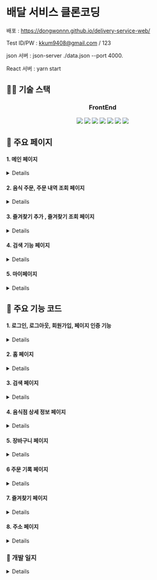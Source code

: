 # 배달 서비스 클론코딩

배포 : https://dongwonnn.github.io/delivery-service-web/</br>

Test ID/PW : kkum9408@gmail.com / 123</br>

json 서버 : json-server ./data.json --port 4000.</br>

React 서버 : yarn start</br>

## 👨‍💻 기술 스택

<h3 align="center">  
  FrontEnd
</h3>
<p align="center">  
  <img src="https://img.shields.io/badge/HTML-white?logo=html5"/>
  <img src= "https://img.shields.io/badge/CSS-blue?logo=css3"/>
  <img src= "https://img.shields.io/badge/SCSS-pink?logo=sass"/>
  <img src= "https://img.shields.io/badge/React-blue?logo=react"/>
  <img src= "https://img.shields.io/badge/Redux-593D88?logo=Redux&logoColor=white"/>
  <img src= "https://img.shields.io/badge/ReduxSaga-white?logo=Redux-saga&logoColor=green"/>
  <img src= "https://img.shields.io/badge/JavaScript-ES6-yellow?logo=javascript"/>
</p>

## 📜 주요 페이지

#### 1. 메인 페이지

<details>

|                                                         ✔ 카테고리 검색                                                          |                                                        ✔ 프랜차이즈 검색                                                         |                                                          ✔ 기능별 정렬                                                           |
| :------------------------------------------------------------------------------------------------------------------------------: | :------------------------------------------------------------------------------------------------------------------------------: | :------------------------------------------------------------------------------------------------------------------------------: |
| <img src="https://user-images.githubusercontent.com/59330828/109375857-60278e80-7903-11eb-8f1e-a62acc758ec4.gif" width="150px"/> | <img src="https://user-images.githubusercontent.com/59330828/109375859-69b0f680-7903-11eb-872b-7041c701062b.gif" width="150px"/> | <img src="https://user-images.githubusercontent.com/59330828/109375863-73d2f500-7903-11eb-8d56-c0694570ea0d.gif" width="150px"/> |

---

</details>

#### 2. 음식 주문, 주문 내역 조회 페이지

<details>

|                                                         ✔ 메뉴 메뉴 선택                                                         |                                                      ✔ 장바구니 - 주문내역                                                       |
| :------------------------------------------------------------------------------------------------------------------------------: | :------------------------------------------------------------------------------------------------------------------------------: |
| <img src="https://user-images.githubusercontent.com/59330828/109376493-2d33c980-7908-11eb-8688-b5d779e6677f.gif" width="150px"/> | <img src="https://user-images.githubusercontent.com/59330828/109376856-a6342080-790a-11eb-9816-91bd11c65b4e.gif" width="150px"/> |

---

</details>

#### 3. 즐겨찾기 추가 , 즐겨찾기 조회 페이지

<details>

|                                                      ✔ 즐겨찾기 추가 · 조회                                                      |
| :------------------------------------------------------------------------------------------------------------------------------: |
| <img src="https://user-images.githubusercontent.com/59330828/109377041-feb7ed80-790b-11eb-93aa-e30510e771bc.gif" width="150px"/> |

---

</details>

#### 4. 검색 기능 페이지

<details>

|                                                           ✔ 검색 기능                                                            |
| :------------------------------------------------------------------------------------------------------------------------------: |
| <img src="https://user-images.githubusercontent.com/59330828/110119867-b020bc80-7dff-11eb-913a-bd786fcae061.gif" width="150px"/> |

---

</details>

#### 5. 마이페이지

<details>

|                                             ✔ 마이페이지 - 주소, 즐겨찾기, 로그아웃                                              |
| :------------------------------------------------------------------------------------------------------------------------------: |
| <img src="https://user-images.githubusercontent.com/59330828/110119967-caf33100-7dff-11eb-9c11-6ddc1255be2a.gif" width="150px"/> |

---

</details>

## 📁 주요 기능 코드

#### 1. 로그인, 로그아웃, 회원가입, 페이지 인증 기능

<details>

⚙️로그인

- singIn 함수를 통해 user 정보 반환. 실패 시 에러 발생
- authenticated을 통해 user의 상태 표현

  ```javascript
  const authenticated = user !== null;

  const login = ({ email, password }) => setUser(singIn({ email, password }));

  export const singIn = ({ email, password }) => {
    const user = users.find(
      (user) => user.email === email && user.password === password,
    );

    if (user === undefined) throw new Error();
    return user;
  };
  ```

- 인증
  ```javascript
  const handleClick = () => {
    try {
      login({ email, password });
      history.go(-1);
    } catch (e) {
      alert('다시 입력해주세요.');
      setEmail('');
      setPassword('');
    }
  };
  ```

⚙️로그아웃

- authenticated을 이용해 로그아웃 기능 구현

  ```javascript
  const logout = () => setUser(null);
  ```

⚙️ 회원가입

- 임시 배열 데이터에 push 하여 구현

  ```javascript
  export const register = (email, password, name, phoneNum) => {
    users.push({
      email: email,
      password: password,
      name: name,
      phoneNum: phoneNum,
    });
  };
  ```

⚙️페이지별 인증 기능

- authenticated 체크를 통해 redirect 기능 구현

  ```javascript
    <Route
      {...rest}
      render={(props) =>
          authenticated ? (
          render ? (
              render(props)
          ) : (
              <Component {...props} />
          )
          ) : (
          <Redirect
              to={{ pathname: '/login', state: { from: props.location } }}
          />
        )
    }
  ```

  </details>

#### 2. 홈 페이지

  <details>

⚙️ 음식 카테고리별 분류

- axios 이용해 api get, useEffect를 이용해 렌더링 성능 최적화

  ```javascript
  useEffect(() => {
    const fetchData = async () => {
      try {
        const response = await axios.get('http:localhost:4000/categories');
        setCategories(response.data);
      } catch (e) {
        console.log(e);
      }
    };
    fetchData();
  }, []);
  ```

⚙️ 프랜차이즈별 분류

- api get, category 값 이용해 분류

  ```javascript
  {franchise.map(
          (store) =>
              store.franchise && (
                  ...
  ```

⚙️ 정렬 기준에 따른 분류

- 등급, 배달비 정렬
  useCallback 사용해 함수 재사용 방지

  ```javascript
  const onRecommand = useCallback(() => {
    recommand
      ? setStores([...stores.sort((a, b) => b.grade - a.grade)])
      : setStores([...stores.sort((a, b) => a.grade - b.grade)]);

    setRecommand((recommand) => !recommand);
  }, [stores, recommand, setStores]);

  const onDeliveryCost = useCallback(() => {
    cost
      ? setStores([...stores.sort((a, b) => b.deliveryCost - a.deliveryCost)])
      : setStores([...stores.sort((a, b) => a.deliveryCost - b.deliveryCost)]);

    setCost((cost) => !cost);
  }, [stores, cost, setStores]);
  ```

  </details>

#### 3. 검색 페이지

  <details>
  ⚙️ 초기 화면은 음식 카테고리 분류

- 검색결과가 없을 때 카테고리 출력

  ```javascript
  {inputValue === '' ? (
      <div className="sp-categories">
      {categories.map((cat) => (
          <div className="category-card" key={cat.name}>
          <Link to={`/category/${cat.text}`}>
              <div className="category-img">
              <img src={cat.imgSrc} alt="category"></img>
              </div>
              <p className="category-text">{cat.text}</p>
          </Link>
        </div>
    ))}
  ```

⚙️ 검색 결과에 맞는 음식점 검색

- useEffect를 이용해 입력값의 변할 때 마다 컴포넌트 리렌더링
  검색 길이에 맞춰 검색 결과 filter

```javascript
useEffect(() => {
  if (inputValue !== '') {
    const valueLen = inputValue.length;

    const nextStores = stores.filter(
      (store) => store.name.substring(0, valueLen) === inputValue,
    );

    setSortStores(nextStores);
  }
}, [inputValue, stores]);

const onChangeInput = (e) => {
  setInputValue(e.target.value);
};
```

  </details>

#### 4. 음식점 상세 정보 페이지

  <details>
  ⚙️ 음식점 클릭 시 상세 정보 페이지

- match를 이용해 선택한 음식점 이름 저장
  ```javascript
  const { store } = match.params;
  ```
- 음식점 이름 이용한 filter
  ```javascript
  useEffect(() => {
    const detail = stores.find((value) => value.name === store);
    if (detail !== undefined) {
      setDetailItem(detail);
      setDetail(detail);
    }
  }, [store, setDetail, stores]);
  ```

⚙️ 음식 담기 기능

- 개수 선택

  ```javascript
  const onMinusBtn = () => {
    if (count > 1) {
      setCount(count - 1);

      const nextTotalPrice = defaultPrice * (count - 1);
      setTotalPrice(nextTotalPrice);
    }
  };

  const onPlusBtn = () => {
    if (count < 20) setCount(count + 1);
    const nextTotalPrice = defaultPrice * (count + 1);
    setTotalPrice(nextTotalPrice);
  };
  ```

- 최종 메뉴 선택 저장

  ```javascript
  const onChangeOrderList = () => {
    orderList.splice(0, orderList.length);

    const reqMenu = foodMenu.reqMenu
      .filter((v) => v.check === true)
      .map((el) => el.text);

    const selMenu = foodMenu.selectMenu
      .filter((v) => v.check === true)
      .map((el) => el.text);

    const nextOrderList = {
      mainMenu: food,
      count: count,
      totalPrice: totalPrice,
      reqMenu: reqMenu,
      selMenu: selMenu,
      store: detail.name,
    };

    setOrderList([...orderList, nextOrderList]);

    history.go(-1);
  };
  ```

  </details>

#### 5. 장바구니 페이지

  <details>
⚙️ 장바구니 기능

- 메뉴 취소

  ```javascript
  const onCloseBtn = (idx) => {
    if (lists.length > 1) {
      const newLists = lists.filter((_, index) => index !== idx);
      setLists(newLists);
      setOrderList(lists);
    } else {
      alert('최소 한가지 선택');
    }
  };
  ```

- 메뉴 추가, 총합 계산

  ```javascript
  const onAddMenu = () => {
    setOrderList(lists);
    history.go(-1);
  };

  const payment = lists.reduce((acc, cur) => {
    return acc + cur.totalPrice;
  }, 0);
  ```

- 결제 확인 버튼. 주문정보 저장

  ```javascript
  const onPayBtn = () => {
    const orderInfo = {
      orderMenu: lists,
      orderDate: getFormatDate(),
      delivCheck: true,
    };

    user.orderHistory.push(orderInfo);
    setOrderList([]);
    history.push('/');
  };
  ```

  </details>

#### 6 주문 기록 페이지

  <details>
⚙️ 주문 기록 기능

- 주문 기록 담겨있는 orderHistory 조회

  ```javascript
  user.orderHistory.map((order, index) => ())
  ```

  </details>

#### 7. 즐겨찾기 페이지

  <details>
⚙️ 즐겨찾기 기능

- 즐겨찾기 클릭 시 목록 추가

  ```javascript
  const onLikeBtn = () => {
    setLike(!like);
    const nextLike = !like;

    if (nextLike) {
      user.likesList.push(detailItem);
    } else {
      user.likesList = user.likesList.filter((list) => list.name !== store);
    }
  };
  ```

- 상세정보 즐겨찾기 여부 조회

  ```javascript
  useEffect(() => {
    const hasUserLikedStore = !!user.likesList.find(
      (list) => list.name === store,
    );

    setLike(hasUserLikedStore);
  }, [store, user.likesList]);
  ```

  </details>

#### 8. 주소 페이지

  <details>
⚙️ 주소 설정, 추가, 삭제 기능

- 주소 분류( 집, 회사, 기타 )

  ```javascript
  useEffect(() => {
    if (user.addrList.length > 0) {
      const nextHasHomeAddress = user.addrList.find(
        (addr) => addr.addrCat === '집',
      );
      const nextHasWorkAddress = user.addrList.find(
        (addr) => addr.addrCat === '회사',
      );
      setHasHomeAddress(nextHasHomeAddress);
      setHasWorkAddress(nextHasWorkAddress);
    }
  }, [user.addrList]);
  ```

- 다음 주소 api 적용

  ```javascript
  const Postcode = ({ onAddressChange, onClose, vh }) => {
    const handleComplete = (data) => {
      let fullAddress = data.address;
      let extraAddress = '';

      if (data.addressType === 'R') {
        if (data.bname !== '') {
          extraAddress += data.bname;
        }
        if (data.buildingName !== '') {
          extraAddress +=
            extraAddress !== '' ? `, ${data.buildingName}` : data.buildingName;
        }
        fullAddress += extraAddress !== '' ? ` (${extraAddress})` : '';
      }

      onAddressChange(fullAddress);
      onClose();
    };

    return (
      <div>
        <DaumPostcode onComplete={handleComplete} height={vh - 30} />;
      </div>
    );
  };
  ```

  </details>

### 📄 개발 일지

<details>
- [21.01.28]

- [x] 사용할 페이지 생성, 라우팅 설정

  - react router dom 학습

- [21.01.29]

  - [x] 로그인 / 회원가입 / 로그아웃 로직 생성
  - [x] 로그인 인증이 필요한 페이지 설정
    - react router dom Redirect 기능

- [21.01.31]

  - [x] 프론트에서 사용할 임시 json server 설치, 구현
    - 서버 켜기 : json-server ./data.json --port 4000
  - [x] useEffect 이용한 data.json api fetch
    - axios, async, await 이용하여 비동기 통신
  - [x] 메인 페이지 category, franchise, sort, stores Component 구현, display

- [21.02.01]

  - [x] 음식 상세보기, 카테고리 페이지 구현

    - react router dom의 Link 이용해 파라미터로 페이지간 이동
    - history 이용해 페이지간 state 공유

  - [x] useEffect, useState 버그 원인 찾기.
    - react 리렌더링 과정 공부

- [21.02.02]

  - [x] 추천순, 배달비 기준 정렬 기능

- [21.02.03]

  - [x] 주문 기록 페이지 구현
  - 장바구니 페이지에서 결제하기를 누르는 순간 주문기록에 남도록 구현
  - [x] 영수증 모달 구현
  - [ ] 재주문 기능 구현

- [21.02.04]

  - [x] 즐겨찾기 페이지 구현
  - [x] 음식점 하트 누르면 즐겨찾기 List에 추가되는 방식
    - 선택했던 음식점 state을 이용해 기록 남기기

- [21.02.05]

  - [x] 개인 페이지 구현
    - 로그아웃 기능, 주소 관리, 즐겨찾기 기능만 구현

- [21.02.06]

  - [x] 검색 페이지 구현
    - 아무런 검색을 하지 않았을 때 카테고리 Component

- [21.02.08]
  - [x] 검색 페이지 구현(2)
    - 실시간 검색어에 맞춰 해당 음식점 display
    - UTF-8, 기능적 구현 문제로 인해 완성된 한 글자 기준으로 검색 기능 구현
- [21.02.09]

  - [x] 리뷰 페이지 구현
    - 이전에 작성 되었던 리뷰들 display

- [21.02.10]

  - [x] 다음 주소 API 사용해 주소 Component 설정.
  - [x] Component autuclose 로 인한 버그 수정.

- [21.02.11]

  - [x] 주소 추가, 삭제와 기본 주소 설정 구현

- [21.02.15]
  - [x] 하위 컴포넌트에서 중복 선언한 state 최상위 컴포넌트 App.js로 수정
  - [x] 주소 api 팝업 설정
  - [x] 기능별 로그인 인증.
  - [ ] infinity scroll 설정
- [21.02.16]

  - [x] default 주소 설정
  - [x] 다른 음식점에서 동시에 장바구니에 넣는 것 막기.

- [21.02.17 ~ ]

  - [x] react bootstrap grid system 적용
  - [x] homepage, detail, orderHistory, cary page 반응형 구현

- [21.02.19 ~]

  - 배포 과정
    - [x] CI/CD 공부
      - yml 파일, github action 용어 공부
      - workflow, jop, step, event
    - [x] github 이용해 CI 설정. github/workflows/build.yml
      - master branch에서 push 했을 때 realase branch에 build 자동화 시키기
    - [x] eslint 경고 무시 스크립트 구현

- [21.02.20]

  - [x] build 폴더 docs로 변경하는 코드
  - [x] github page 기본 path 설정
    - package.json의 homepage 속성 이용

- [21.02.21]
  - [x] release branch로 push하는 방법
  - [x] Search, Category, Profile page CSS 작업

</details>
